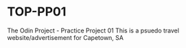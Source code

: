 # TOP-PP01
The Odin Project - Practice Project 01
This is a psuedo travel website/advertisement for Capetown, SA
